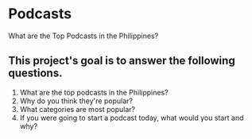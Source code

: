 # Podcasts
What are the Top Podcasts in the Philippines?

## This project's goal is to answer the following questions. 
1. What are the top podcasts in the Philippines?
2. Why do you think they're popular?
3. What categories are most popular? 
4. If you were going to start a podcast today, what would you start and why?
